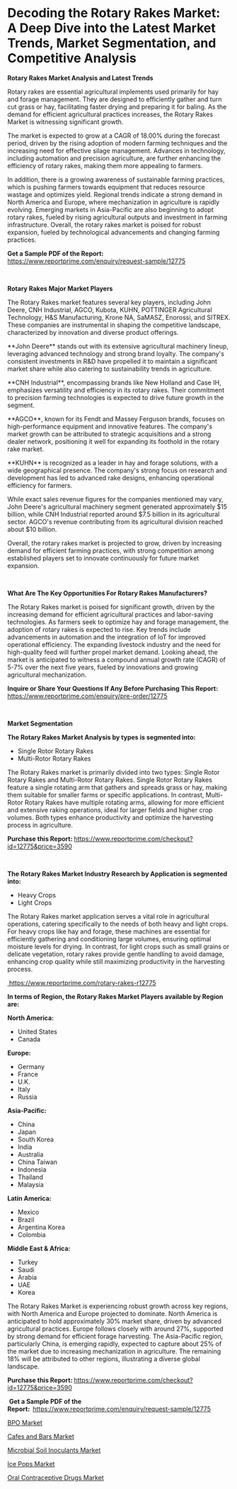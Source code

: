 <p><h1>Decoding the Rotary Rakes Market: A Deep Dive into the Latest Market Trends, Market Segmentation, and Competitive Analysis</h1></p><p><strong>Rotary Rakes Market Analysis and Latest Trends</strong></p>
<p><p>Rotary rakes are essential agricultural implements used primarily for hay and forage management. They are designed to efficiently gather and turn cut grass or hay, facilitating faster drying and preparing it for baling. As the demand for efficient agricultural practices increases, the Rotary Rakes Market is witnessing significant growth.</p><p>The market is expected to grow at a CAGR of 18.00% during the forecast period, driven by the rising adoption of modern farming techniques and the increasing need for effective silage management. Advances in technology, including automation and precision agriculture, are further enhancing the efficiency of rotary rakes, making them more appealing to farmers.</p><p>In addition, there is a growing awareness of sustainable farming practices, which is pushing farmers towards equipment that reduces resource wastage and optimizes yield. Regional trends indicate a strong demand in North America and Europe, where mechanization in agriculture is rapidly evolving. Emerging markets in Asia-Pacific are also beginning to adopt rotary rakes, fueled by rising agricultural outputs and investment in farming infrastructure. Overall, the rotary rakes market is poised for robust expansion, fueled by technological advancements and changing farming practices.</p></p>
<p><strong>Get a Sample PDF of the Report:&nbsp;</strong> <a href="https://www.reportprime.com/enquiry/request-sample/12775">https://www.reportprime.com/enquiry/request-sample/12775</a></p>
<p>&nbsp;</p>
<p><strong>Rotary Rakes Major Market Players</strong></p>
<p><p>The Rotary Rakes market features several key players, including John Deere, CNH Industrial, AGCO, Kubota, KUHN, POTTINGER Agricultural Technology, H&S Manufacturing, Krone NA, SaMASZ, Enorossi, and SITREX. These companies are instrumental in shaping the competitive landscape, characterized by innovation and diverse product offerings.</p><p>**John Deere** stands out with its extensive agricultural machinery lineup, leveraging advanced technology and strong brand loyalty. The company's consistent investments in R&D have propelled it to maintain a significant market share while also catering to sustainability trends in agriculture. </p><p>**CNH Industrial**, encompassing brands like New Holland and Case IH, emphasizes versatility and efficiency in its rotary rakes. Their commitment to precision farming technologies is expected to drive future growth in the segment.</p><p>**AGCO**, known for its Fendt and Massey Ferguson brands, focuses on high-performance equipment and innovative features. The company's market growth can be attributed to strategic acquisitions and a strong dealer network, positioning it well for expanding its foothold in the rotary rake market.</p><p>**KUHN** is recognized as a leader in hay and forage solutions, with a wide geographical presence. The company's strong focus on research and development has led to advanced rake designs, enhancing operational efficiency for farmers.</p><p>While exact sales revenue figures for the companies mentioned may vary, John Deere's agricultural machinery segment generated approximately $15 billion, while CNH Industrial reported around $7.5 billion in its agricultural sector. AGCO's revenue contributing from its agricultural division reached about $10 billion. </p><p>Overall, the rotary rakes market is projected to grow, driven by increasing demand for efficient farming practices, with strong competition among established players set to innovate continuously for future market expansion.</p></p>
<p>&nbsp;</p>
<p><strong>What Are The Key Opportunities For Rotary Rakes Manufacturers?</strong></p>
<p><p>The Rotary Rakes market is poised for significant growth, driven by the increasing demand for efficient agricultural practices and labor-saving technologies. As farmers seek to optimize hay and forage management, the adoption of rotary rakes is expected to rise. Key trends include advancements in automation and the integration of IoT for improved operational efficiency. The expanding livestock industry and the need for high-quality feed will further propel market demand. Looking ahead, the market is anticipated to witness a compound annual growth rate (CAGR) of 5-7% over the next five years, fueled by innovations and growing agricultural mechanization.</p></p>
<p><strong>Inquire or Share Your Questions If Any Before Purchasing This Report:</strong> <a href="https://www.reportprime.com/enquiry/pre-order/12775">https://www.reportprime.com/enquiry/pre-order/12775</a></p>
<p>&nbsp;</p>
<p><strong>Market Segmentation</strong></p>
<p><strong>The Rotary Rakes Market Analysis by types is segmented into:</strong></p>
<p><ul><li>Single Rotor Rotary Rakes</li><li>Multi-Rotor Rotary Rakes</li></ul></p>
<p><p>The Rotary Rakes market is primarily divided into two types: Single Rotor Rotary Rakes and Multi-Rotor Rotary Rakes. Single Rotor Rotary Rakes feature a single rotating arm that gathers and spreads grass or hay, making them suitable for smaller farms or specific applications. In contrast, Multi-Rotor Rotary Rakes have multiple rotating arms, allowing for more efficient and extensive raking operations, ideal for larger fields and higher crop volumes. Both types enhance productivity and optimize the harvesting process in agriculture.</p></p>
<p><strong>Purchase this Report:&nbsp;</strong><a href="https://www.reportprime.com/checkout?id=12775&price=3590">https://www.reportprime.com/checkout?id=12775&price=3590</a></p>
<p>&nbsp;</p>
<p><strong>The Rotary Rakes Market Industry Research by Application is segmented into:</strong></p>
<p><ul><li>Heavy Crops</li><li>Light Crops</li></ul></p>
<p><p>The Rotary Rakes market application serves a vital role in agricultural operations, catering specifically to the needs of both heavy and light crops. For heavy crops like hay and forage, these machines are essential for efficiently gathering and conditioning large volumes, ensuring optimal moisture levels for drying. In contrast, for light crops such as small grains or delicate vegetation, rotary rakes provide gentle handling to avoid damage, enhancing crop quality while still maximizing productivity in the harvesting process.</p></p>
<p><a href="https://www.reportprime.com/rotary-rakes-r12775">&nbsp;https://www.reportprime.com/rotary-rakes-r12775</a></p>
<p><strong>In terms of Region, the Rotary Rakes Market Players available by Region are:</strong></p>
<p>
    <p> <strong> North America: </strong>
        <ul>
            <li>United States</li>
            <li>Canada</li>
        </ul>
        </p> 
    <p> <strong> Europe: </strong>
        <ul>
            <li>Germany</li>
            <li>France</li>
            <li>U.K.</li>
            <li>Italy</li>
            <li>Russia</li>
        </ul>
        </p> 
    <p> <strong> Asia-Pacific: </strong>
        <ul>
            <li>China</li>
            <li>Japan</li>
            <li>South Korea</li>
            <li>India</li>
            <li>Australia</li>
            <li>China Taiwan</li>
            <li>Indonesia</li>
            <li>Thailand</li>
            <li>Malaysia</li>
        </ul>
        </p> 
    <p> <strong> Latin America: </strong>
        <ul>
            <li>Mexico</li>
            <li>Brazil</li>
            <li>Argentina Korea</li>
            <li>Colombia</li>
        </ul>
        </p> 
    <p> <strong> Middle East & Africa: </strong>
        <ul>
            <li>Turkey</li>
            <li>Saudi</li>
            <li>Arabia</li>
            <li>UAE</li>
            <li>Korea</li>
        </ul>
    </p>
    </p>
<p><p>The Rotary Rakes Market is experiencing robust growth across key regions, with North America and Europe projected to dominate. North America is anticipated to hold approximately 30% market share, driven by advanced agricultural practices. Europe follows closely with around 27%, supported by strong demand for efficient forage harvesting. The Asia-Pacific region, particularly China, is emerging rapidly, expected to capture about 25% of the market due to increasing mechanization in agriculture. The remaining 18% will be attributed to other regions, illustrating a diverse global landscape.</p></p>
<p><strong>Purchase this Report: </strong><a href="https://www.reportprime.com/checkout?id=12775&price=3590">https://www.reportprime.com/checkout?id=12775&price=3590</a></p>
<p>&nbsp;<strong>Get a Sample PDF of the Report:&nbsp;&nbsp;</strong><a href="https://www.reportprime.com/enquiry/request-sample/12775">https://www.reportprime.com/enquiry/request-sample/12775</a></p>
<p><strong></strong></p>
<p><p><a href="https://www.linkedin.com/pulse/global-bpo-market-sector2024-2031-metrics-strategic-insights-oucee?trackingId=5TDBjAtST1qxlLGRhpLjmw%3D%3D">BPO Market</a></p><p><a href="https://www.linkedin.com/pulse/global-cafes-bars-market-analysis-key-trends-future-projections-vkl4e?trackingId=8jBNTI5aR%2BS%2B4UdnWaWrTA%3D%3D">Cafes and Bars Market</a></p><p><a href="https://issuu.com/reportprime-2/docs/microbial-soil-inoculants-market-si_df7d5e86dc1888">Microbial Soil Inoculants Market</a></p><p><a href="https://medium.com/@carlahoustonh51/global-ice-pops-industry-research-report-competitive-landscape-market-size-regional-status-and-aaa552672425">Ice Pops Market</a></p><p><a href="https://issuu.com/reportprime-2/docs/oral-contraceptive-drugs-market-siz_38e3fca29b36d6">Oral Contraceptive Drugs Market</a></p></p>